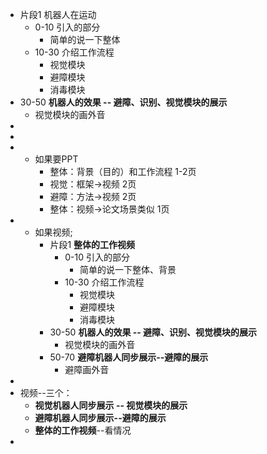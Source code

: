 - 片段1 机器人在运动
	- 0-10  引入的部分
		- 简单的说一下整体
	- 10-30 介绍工作流程
		- 视觉模块
		- 避障模块
		- 消毒模块
- 30-50  **机器人的效果 -- 避障、识别、视觉模块的展示**
	- 视觉模块的画外音
-
-
-
	- 如果要PPT
		- 整体：背景（目的）和工作流程 1-2页
		- 视觉：框架->视频  2页
		- 避障：方法->视频  2页
		- 整体：视频->论文场景类似 1页
-
	- 如果视频;
		- 片段1 **整体的工作视频**
			- 0-10  引入的部分
				- 简单的说一下整体、背景
			- 10-30 介绍工作流程
				- 视觉模块
				- 避障模块
				- 消毒模块
		- 30-50  **机器人的效果 -- 避障、识别、视觉模块的展示**
			- 视觉模块的画外音
		- 50-70 **避障机器人同步展示--避障的展示**
			- 避障画外音
-
- 视频--三个：
	- **视觉机器人同步展示 -- 视觉模块的展示**
	- **避障机器人同步展示--避障的展示**
	- **整体的工作视频**--看情况
-